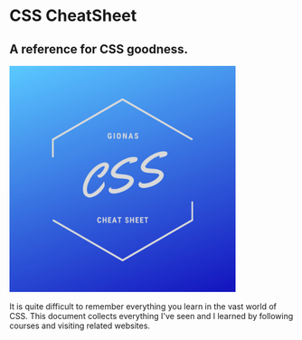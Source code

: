 # CSS CheatSheet

## A reference for CSS goodness.

<img src="pictures/CSS.png" alt="CSS IMG" width="400">

It is quite difficult to remember everything you learn in the vast world of CSS. This document collects everything I've seen and I learned by following courses and visiting related websites.

